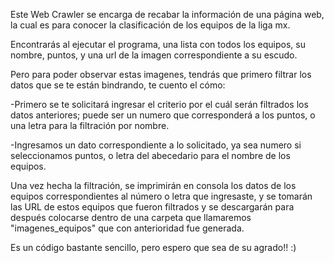 Este Web Crawler se encarga de recabar la información de una página web, la cual es para conocer la clasificación de los equipos de la liga mx.

Encontrarás al ejecutar el programa, una lista con todos los equipos, su nombre, puntos, y una url de la imagen correspondiente a su escudo.

Pero para poder observar estas imagenes, tendrás que primero filtrar los datos que se te están bindrando, te cuento el cómo:

-Primero se te solicitará ingresar el criterio por el cuál serán filtrados los datos anteriores; puede ser un numero que corresponderá a los puntos, o una letra para la filtración por nombre.

-Ingresamos un dato correspondiente a lo solicitado, ya sea numero si seleccionamos puntos, o letra del abecedario para el nombre de los equipos.


Una vez hecha la filtración, se imprimirán en consola los datos de los equipos correspondientes al número o letra que ingresaste, y se tomarán las URL de estos equipos que fueron filtrados y se descargarán para después colocarse dentro de una carpeta que llamaremos "imagenes_equipos" que con anterioridad fue generada.


Es un código bastante sencillo, pero espero que sea de su agrado!! :)




